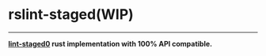 # rslint-staged(WIP)

---

__[lint-staged0](https://github.com/okonet/lint-staged) rust implementation with 100% API compatible.__
